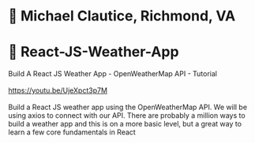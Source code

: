 # 🔴 Michael Clautice, Richmond, VA
# 🔴 React-JS-Weather-App
Build A React JS Weather App - OpenWeatherMap API - Tutorial<br><br>
https://youtu.be/UjeXpct3p7M<br><br>
Build a React JS weather app using the OpenWeatherMap API. We will be using axios to connect with our API. There are probably a million ways to build a weather app and this is on a more basic level, but a great way to learn a few core fundamentals in React


